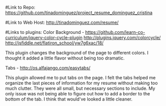 #Link to Repo:
https://github.com/tinadominguez/project_resume_dominguez_cristina

#Link to Web Host: 
http://tinadominguez.com/resume/

#Links to plugins:
Color Background - https://github.com/learn-co-curriculum/jquery-color-cycle-plugin 
http://plugins.jquery.com/colorcycle/
http://jsfiddle.net/flatiron_school/yw7g6xac/18/

This plugin changes the background of the page to different colors. I thought it added a little flavor without being too dramatic. 

Tabs -
http://os.alfajango.com/easytabs/

This plugin allowed me to put tabs on the page. I felt the tabs helped me organize the last pieces of information for my resume without making too much clutter. They were all small, but necessary sections to include. My only issue was not being able to figure out how to add a border to the bottom of the tab. I think that would've looked a little cleaner. 
